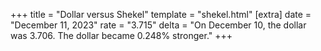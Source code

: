 +++
title = "Dollar versus Shekel"
template = "shekel.html"
[extra]
date = "December 11, 2023"
rate = "3.715"
delta = "On December 10, the dollar was 3.706. The dollar became 0.248% stronger."
+++
